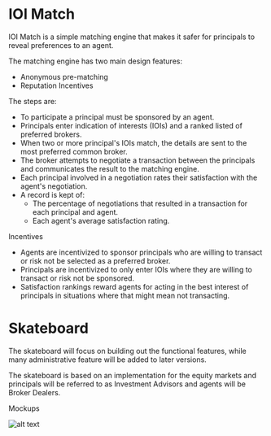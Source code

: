 # IOI Match

IOI Match is a simple matching engine that makes it safer for principals to reveal preferences to an agent.

The matching engine has two main design features:
- Anonymous pre-matching
- Reputation Incentives

The steps are:
- To participate a principal must be sponsored by an agent.
- Principals enter indication of interests (IOIs) and a ranked listed of preferred brokers.
- When two or more principal's IOIs match, the details are sent to the most preferred common broker.
- The broker attempts to negotiate a transaction between the principals and communicates the result to the matching engine.
- Each principal involved in a negotiation rates their satisfaction with the agent's negotiation.
- A record is kept of:
  - The percentage of negotiations that resulted in a transaction for each principal and agent.
  - Each agent's average satisfaction rating.

Incentives
- Agents are incentivized to sponsor principals who are willing to transact or risk not be selected as a preferred broker.
- Principals are incentivized to only enter IOIs where they are willing to transact or risk not be sponsored.
- Satisfaction rankings reward agents for acting in the best interest of principals in situations where that might mean not transacting.

# Skateboard

The skateboard will focus on building out the functional features, while many administrative feature will be added to later versions.

The skateboard is based on an implementation for the equity markets and principals will be referred to as Investment Advisors and agents will be Broker Dealers.

Mockups

![alt text](http://preview.ibb.co/hmT2Hk/Login_Page.png)
